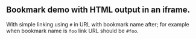 ## Bookmark demo with HTML output in an iframe.

With simple linking using `#` in URL with bookmark name after; for example when bookmark name is `foo` link URL should be `#foo`.
